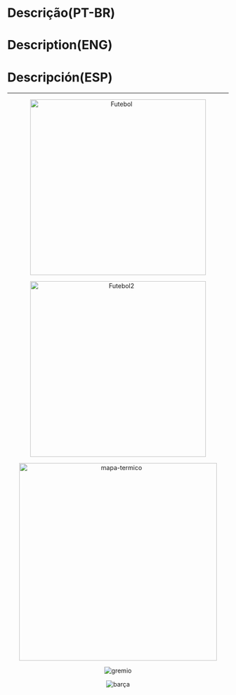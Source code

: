 # Descrição(PT-BR)
# Description(ENG)
# Descripción(ESP)
----------------------------------------------------------------------------------------------------------
<p align="center">   
   <img src="https://github.com/wilmorales21/Scripts/assets/(https://github.com/wilmorales21/Scripts/assets/80546143/5f9527ca-d1be-4541-9277-a3d21cbe9184)" alt="Futebol" height="400">
</p>

<p align="center">   
   <img src="https://github.com/wilmorales21/Scripts/assets/(https://github.com/wilmorales21/Scripts/assets/80546143/c9c9ce21-c513-47df-a3e4-6e4d1d438823)" alt="Futebol2" height="400">
</p>

<p align="center">
   <img src="https://github.com/wilmorales21/Scripts/assets/80546143/a1b04f3f-2dee-4735-a4d4-818f94f1e98d" alt="mapa-termico" height="450">
</p>

<p align="center">
   <img src="https://github.com/wilmorales21/Scripts/assets/80546143/c9e1c6a4-6f06-4e28-828a-eaabbe440a2d" alt="gremio">
</p>

<p align="center">
   <img src="https://github.com/wilmorales21/Scripts/assets/80546143/aeafb830-46a2-4d5f-96f2-60655772adfc" alt="barça">
</p>
